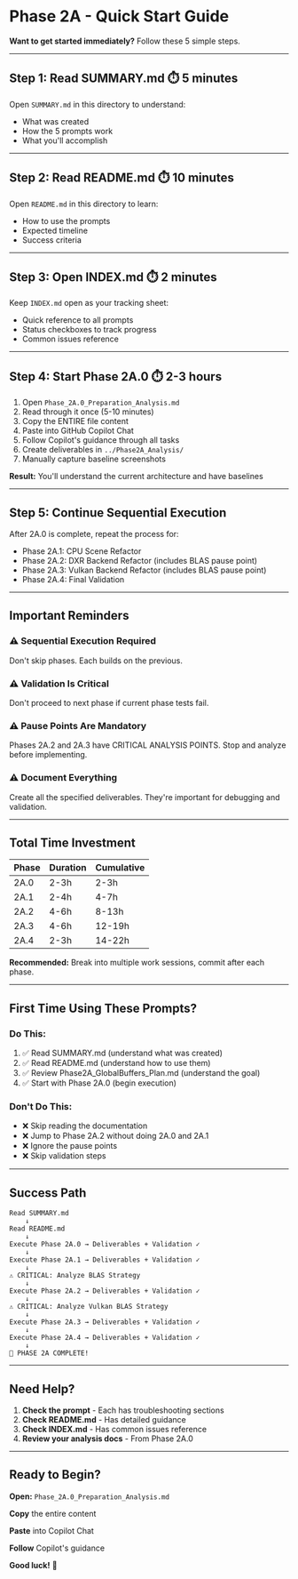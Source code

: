 # Phase 2A - Quick Start Guide

**Want to get started immediately?** Follow these 5 simple steps.

---

## Step 1: Read SUMMARY.md ⏱️ 5 minutes

Open `SUMMARY.md` in this directory to understand:
- What was created
- How the 5 prompts work
- What you'll accomplish

---

## Step 2: Read README.md ⏱️ 10 minutes

Open `README.md` in this directory to learn:
- How to use the prompts
- Expected timeline
- Success criteria

---

## Step 3: Open INDEX.md ⏱️ 2 minutes

Keep `INDEX.md` open as your tracking sheet:
- Quick reference to all prompts
- Status checkboxes to track progress
- Common issues reference

---

## Step 4: Start Phase 2A.0 ⏱️ 2-3 hours

1. Open `Phase_2A.0_Preparation_Analysis.md`
2. Read through it once (5-10 minutes)
3. Copy the ENTIRE file content
4. Paste into GitHub Copilot Chat
5. Follow Copilot's guidance through all tasks
6. Create deliverables in `../Phase2A_Analysis/`
7. Manually capture baseline screenshots

**Result:** You'll understand the current architecture and have baselines

---

## Step 5: Continue Sequential Execution

After 2A.0 is complete, repeat the process for:
- Phase 2A.1: CPU Scene Refactor
- Phase 2A.2: DXR Backend Refactor (includes BLAS pause point)
- Phase 2A.3: Vulkan Backend Refactor (includes BLAS pause point)
- Phase 2A.4: Final Validation

---

## Important Reminders

### ⚠️ Sequential Execution Required
Don't skip phases. Each builds on the previous.

### ⚠️ Validation Is Critical
Don't proceed to next phase if current phase tests fail.

### ⚠️ Pause Points Are Mandatory
Phases 2A.2 and 2A.3 have CRITICAL ANALYSIS POINTS. Stop and analyze before implementing.

### ⚠️ Document Everything
Create all the specified deliverables. They're important for debugging and validation.

---

## Total Time Investment

| Phase | Duration | Cumulative |
|-------|----------|------------|
| 2A.0  | 2-3h     | 2-3h       |
| 2A.1  | 2-4h     | 4-7h       |
| 2A.2  | 4-6h     | 8-13h      |
| 2A.3  | 4-6h     | 12-19h     |
| 2A.4  | 2-3h     | 14-22h     |

**Recommended:** Break into multiple work sessions, commit after each phase.

---

## First Time Using These Prompts?

### Do This:
1. ✅ Read SUMMARY.md (understand what was created)
2. ✅ Read README.md (understand how to use them)
3. ✅ Review Phase2A_GlobalBuffers_Plan.md (understand the goal)
4. ✅ Start with Phase 2A.0 (begin execution)

### Don't Do This:
- ❌ Skip reading the documentation
- ❌ Jump to Phase 2A.2 without doing 2A.0 and 2A.1
- ❌ Ignore the pause points
- ❌ Skip validation steps

---

## Success Path

```
Read SUMMARY.md
    ↓
Read README.md
    ↓
Execute Phase 2A.0 → Deliverables + Validation ✓
    ↓
Execute Phase 2A.1 → Deliverables + Validation ✓
    ↓
⚠️ CRITICAL: Analyze BLAS Strategy
    ↓
Execute Phase 2A.2 → Deliverables + Validation ✓
    ↓
⚠️ CRITICAL: Analyze Vulkan BLAS Strategy
    ↓
Execute Phase 2A.3 → Deliverables + Validation ✓
    ↓
Execute Phase 2A.4 → Deliverables + Validation ✓
    ↓
🎉 PHASE 2A COMPLETE!
```

---

## Need Help?

1. **Check the prompt** - Each has troubleshooting sections
2. **Check README.md** - Has detailed guidance
3. **Check INDEX.md** - Has common issues reference
4. **Review your analysis docs** - From Phase 2A.0

---

## Ready to Begin?

**Open:** `Phase_2A.0_Preparation_Analysis.md`

**Copy** the entire content

**Paste** into Copilot Chat

**Follow** Copilot's guidance

**Good luck!** 🚀
